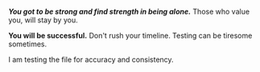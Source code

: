 
***You got to be strong and find strength in being alone.*** Those who value you, will stay by you.

**You will be successful.** Don't rush your timeline. Testing can be tiresome sometimes.

I am testing the file for accuracy and consistency.